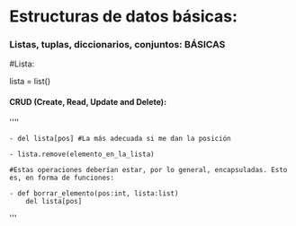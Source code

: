 
# Estructuras de datos básicas:

### Listas, tuplas, diccionarios, conjuntos: BÁSICAS

#Lista:

lista = list()

#### CRUD (Create, Read, Update and Delete):
''''
```
- del lista[pos] #La más adecuada si me dan la posición

- lista.remove(elemento_en_la_lista)

#Estas operaciones deberían estar, por lo general, encapsuladas. Esto es, en forma de funciones:

- def borrar_elemento(pos:int, lista:list)
    del lista[pos]
```
 '''
